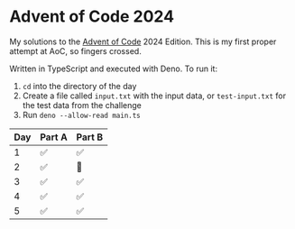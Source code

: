 # Advent of Code 2024

My solutions to the [Advent of Code](https://adventofcode.com) 2024 Edition. This is my first proper attempt at AoC, so fingers crossed.

Written in TypeScript and executed with Deno. To run it:
1. `cd` into the directory of the day
2. Create a file called `input.txt` with the input data, or `test-input.txt` for the test data from the challenge
3. Run `deno --allow-read main.ts`

| Day | Part A | Part B |
| --- | ------ | ------ |
| 1 | ✅ | ✅ |
| 2 | ✅ | 🫠 |
| 3 | ✅ | ✅ |
| 4 | ✅ | ✅ |
| 5 | ✅ | ✅ |
